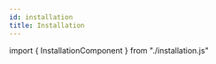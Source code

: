 ```yaml
---
id: installation
title: Installation
---
```


import { InstallationComponent } from "./installation.js"

<InstallationComponent />